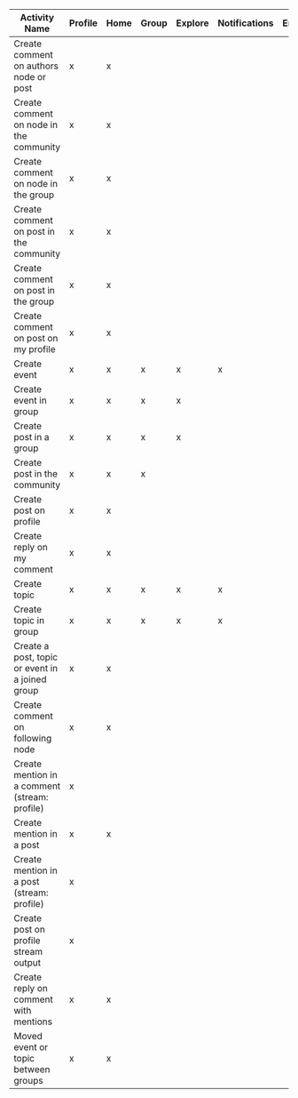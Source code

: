 | **Activity Name**                               | **Profile** | **Home** | **Group** | **Explore** | **Notifications** | **Email** |
| ----------------------------------------------- | ----------- | -------- | --------- | ----------- | ----------------- | --------- |
| Create comment on authors node or post          | x           | x        |           |             |                   |           |
| Create comment on node in the community         | x           | x        |           |             |                   |           |
| Create comment on node in the group             | x           | x        |           |             |                   |           |
| Create comment on post in the community         | x           | x        |           |             |                   |           |
| Create comment on post in the group             | x           | x        |           |             |                   |           |
| Create comment on post on my profile            | x           | x        |           |             |                   |           |
| Create event                                    | x           | x        | x         | x           | x                 |           |
| Create event in group                           | x           | x        | x         | x           |                   |           |
| Create post in a group                          | x           | x        | x         | x           |                   |           |
| Create post in the community                    | x           | x        | x         |             |                   |           |
| Create post on profile                          | x           | x        |           |             |                   |           |
| Create reply on my comment                      | x           | x        |           |             |                   |           |
| Create topic                                    | x           | x        | x         | x           | x                 |           |
| Create topic in group                           | x           | x        | x         | x           | x                 |           |
| Create a post, topic or event in a joined group | x           | x        |           |             |                   |           |
| Create comment on following node                | x           | x        |           |             |                   |           |
| Create mention in a comment (stream: profile)   | x           |          |           |             |                   |           |
| Create mention in a post                        | x           | x        |           |             |                   |           |
| Create mention in a post (stream: profile)      | x           |          |           |             |                   |           |
| Create post on profile stream output            | x           |          |           |             |                   |           |
| Create reply on comment with mentions           | x           | x        |           |             |                   |           |
| Moved event or topic between groups             | x           | x        |           |             |                   |           |